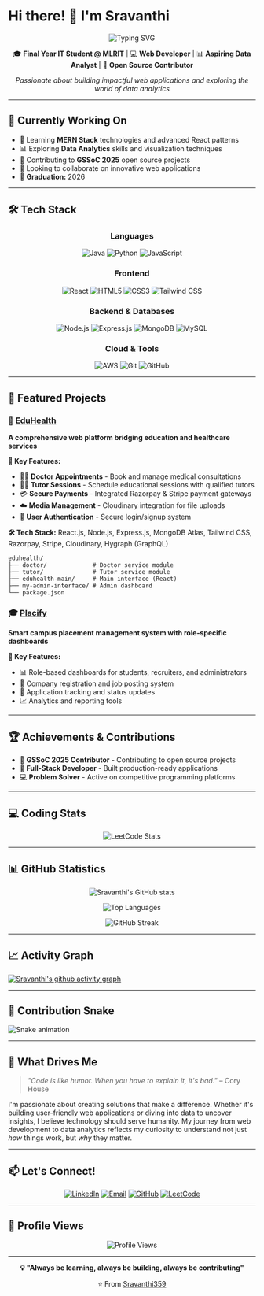# Hi there! 👋 I'm Sravanthi

<div align="center">
  <img src="https://readme-typing-svg.herokuapp.com?font=Fira+Code&pause=1000&color=FF6B6B&center=true&vCenter=true&width=435&lines=Hi+there!+I'm+Sravanthi+%F0%9F%91%8B;Full+Stack+Developer;MERN+Stack+Enthusiast;Data+Analyst+Explorer;Open+Source+Contributor" alt="Typing SVG" />
</div>

<div align="center">
  
🎓 **Final Year IT Student @ MLRIT** | 💻 **Web Developer** | 📊 **Aspiring Data Analyst** | 🚀 **Open Source Contributor**

*Passionate about building impactful web applications and exploring the world of data analytics*

</div>

---

## 🔭 Currently Working On

- 🌱 Learning **MERN Stack** technologies and advanced React patterns
- 📊 Exploring **Data Analytics** skills and visualization techniques
- 🤝 Contributing to **GSSoC 2025** open source projects
- 👯 Looking to collaborate on innovative web applications
- 🎯 **Graduation:** 2026

---

## 🛠 Tech Stack

<div align="center">

### Languages
![Java](https://img.shields.io/badge/Java-ED8B00?style=for-the-badge&logo=openjdk&logoColor=white)
![Python](https://img.shields.io/badge/Python-3776AB?style=for-the-badge&logo=python&logoColor=white)
![JavaScript](https://img.shields.io/badge/JavaScript-F7DF1E?style=for-the-badge&logo=javascript&logoColor=black)

### Frontend
![React](https://img.shields.io/badge/React-20232A?style=for-the-badge&logo=react&logoColor=61DAFB)
![HTML5](https://img.shields.io/badge/HTML5-E34F26?style=for-the-badge&logo=html5&logoColor=white)
![CSS3](https://img.shields.io/badge/CSS3-1572B6?style=for-the-badge&logo=css3&logoColor=white)
![Tailwind CSS](https://img.shields.io/badge/Tailwind_CSS-38B2AC?style=for-the-badge&logo=tailwind-css&logoColor=white)

### Backend & Databases
![Node.js](https://img.shields.io/badge/Node.js-43853D?style=for-the-badge&logo=node.js&logoColor=white)
![Express.js](https://img.shields.io/badge/Express.js-404D59?style=for-the-badge)
![MongoDB](https://img.shields.io/badge/MongoDB-4EA94B?style=for-the-badge&logo=mongodb&logoColor=white)
![MySQL](https://img.shields.io/badge/MySQL-00000F?style=for-the-badge&logo=mysql&logoColor=white)

### Cloud & Tools
![AWS](https://img.shields.io/badge/AWS-232F3E?style=for-the-badge&logo=amazon-aws&logoColor=white)
![Git](https://img.shields.io/badge/Git-F05032?style=for-the-badge&logo=git&logoColor=white)
![GitHub](https://img.shields.io/badge/GitHub-100000?style=for-the-badge&logo=github&logoColor=white)

</div>

---

## 🚀 Featured Projects

### 🏥 [EduHealth](https://github.com/Sravanthi359/EduHealth.git)
**A comprehensive web platform bridging education and healthcare services**

**🌟 Key Features:**
- 👨‍⚕️ **Doctor Appointments** - Book and manage medical consultations
- 👨‍🏫 **Tutor Sessions** - Schedule educational sessions with qualified tutors
- 💳 **Secure Payments** - Integrated Razorpay & Stripe payment gateways
- ☁️ **Media Management** - Cloudinary integration for file uploads
- 🔐 **User Authentication** - Secure login/signup system

**🛠 Tech Stack:** React.js, Node.js, Express.js, MongoDB Atlas, Tailwind CSS, Razorpay, Stripe, Cloudinary, Hygraph (GraphQL)

```
eduhealth/
├── doctor/             # Doctor service module
├── tutor/              # Tutor service module
├── eduhealth-main/     # Main interface (React)
├── my-admin-interface/ # Admin dashboard
└── package.json
```

### 🎓 [Placify](https://github.com/Sravanthi359/Placify-Smarter_Placements-Sharper_Talent.git)
**Smart campus placement management system with role-specific dashboards**

**🌟 Key Features:**
- 📊 Role-based dashboards for students, recruiters, and administrators
- 🏢 Company registration and job posting system
- 📝 Application tracking and status updates
- 📈 Analytics and reporting tools

---

## 🏆 Achievements & Contributions

- 🌟 **GSSoC 2025 Contributor** - Contributing to open source projects
- 🚀 **Full-Stack Developer** - Built production-ready applications
- 💻 **Problem Solver** - Active on competitive programming platforms

---

## 💻 Coding Stats

<div align="center">

![LeetCode Stats](https://leetcard.jacoblin.cool/sravanthi55?theme=dark&font=Karma&ext=heatmap)

</div>

---

## 📊 GitHub Statistics

<div align="center">

![Sravanthi's GitHub stats](https://github-readme-stats.vercel.app/api?username=Sravanthi359&show_icons=true&theme=radical&hide_border=true&bg_color=0D1117)

![Top Languages](https://github-readme-stats.vercel.app/api/top-langs/?username=Sravanthi359&layout=compact&theme=radical&hide_border=true&bg_color=0D1117)

![GitHub Streak](https://github-readme-streak-stats.herokuapp.com/?user=Sravanthi359&theme=radical&hide_border=true&background=0D1117)

</div>

---

## 📈 Activity Graph

[![Sravanthi's github activity graph](https://github-readme-activity-graph.vercel.app/graph?username=Sravanthi359&theme=react-dark&hide_border=true&bg_color=0D1117)](https://github.com/ashutosh00710/github-readme-activity-graph)

---

## 🐍 Contribution Snake

![Snake animation](https://github.com/Sravanthi359/Sravanthi359/blob/output/github-contribution-grid-snake.svg)

---

## 🌟 What Drives Me

> *"Code is like humor. When you have to explain it, it's bad."* – Cory House

I'm passionate about creating solutions that make a difference. Whether it's building user-friendly web applications or diving into data to uncover insights, I believe technology should serve humanity. My journey from web development to data analytics reflects my curiosity to understand not just *how* things work, but *why* they matter.

---

## 📫 Let's Connect!

<div align="center">

[![LinkedIn](https://img.shields.io/badge/LinkedIn-0077B5?style=for-the-badge&logo=linkedin&logoColor=white)](https://www.linkedin.com/in/sabbana-sravanthi-969b362b8/)
[![Email](https://img.shields.io/badge/Email-D14836?style=for-the-badge&logo=gmail&logoColor=white)](mailto:sravanthisabbana@gmail.com)
[![GitHub](https://img.shields.io/badge/GitHub-100000?style=for-the-badge&logo=github&logoColor=white)](https://github.com/Sravanthi359)
[![LeetCode](https://img.shields.io/badge/LeetCode-FFA116?style=for-the-badge&logo=leetcode&logoColor=white)](https://leetcode.com/sravanthi55)

</div>

---

## 👀 Profile Views

<div align="center">

![Profile Views](https://komarev.com/ghpvc/?username=Sravanthi359&color=brightgreen&style=for-the-badge)

</div>

---

<div align="center">

**💡 "Always be learning, always be building, always be contributing"**

⭐️ From [Sravanthi359](https://github.com/Sravanthi359)

</div>
